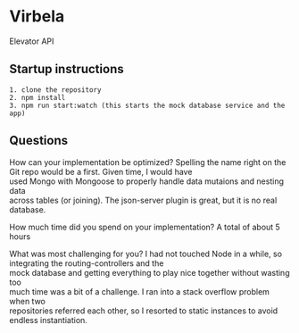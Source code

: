 # Virbela

 Elevator API

## Startup instructions

    1. clone the repository
    2. npm install
    3. npm run start:watch (this starts the mock database service and the app)

## Questions

How can your implementation be optimized?
Spelling the name right on the Git repo would be a first. Given time, I would have <br>used Mongo with Mongoose to properly handle data mutaions and nesting data <br>across tables (or joining). The json-server plugin is great, but it is no real <br>database.

How much time did you spend on your implementation?
A total of about 5 hours

What was most challenging for you?
I had not touched Node in a while, so integrating the routing-controllers and the <br>mock database and getting everything to play nice together without wasting too <br>much time was a bit of a challenge. I ran into a stack overflow problem when two <br>repositories referred each other, so I resorted to static instances to avoid <br>endless instantiation.
